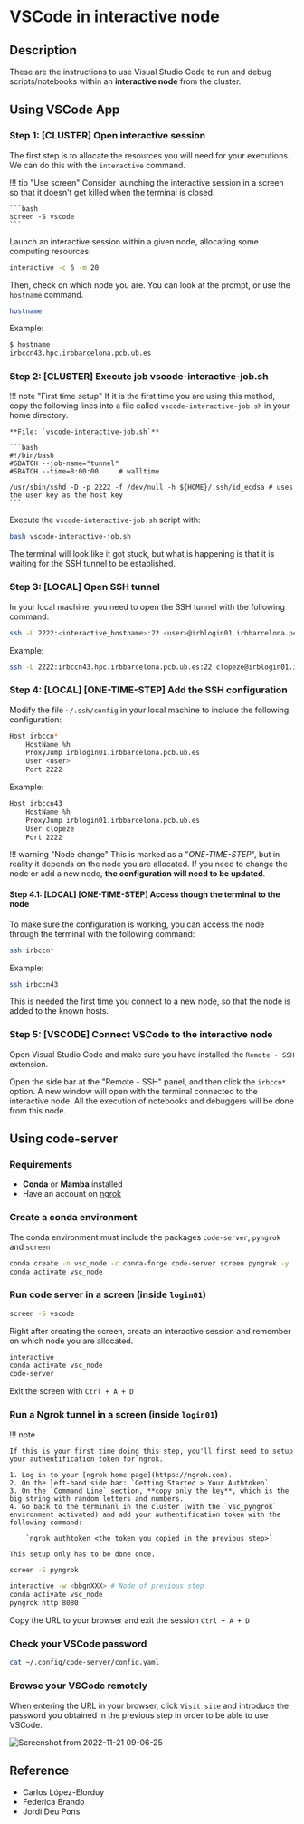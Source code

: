 # VSCode in interactive node

## Description

These are the instructions to use Visual Studio Code to run and debug scripts/notebooks within an **interactive node** from the cluster.

## Using VSCode App

### Step 1: [CLUSTER] Open interactive session

The first step is to allocate the resources you will need for your executions. We can do this with the `interactive` command.

!!! tip "Use screen"
    Consider launching the interactive session in a screen so that it doesn't get killed when the terminal is closed.

    ```bash
    screen -S vscode
    ```

Launch an interactive session within a given node, allocating some computing resources:

```bash
interactive -c 6 -m 20
```

Then, check on which node you are. You can look at the prompt, or use the `hostname` command.

```bash
hostname
```

Example:

```bash
$ hostname
irbccn43.hpc.irbbarcelona.pcb.ub.es
```

### Step 2: [CLUSTER] Execute job vscode-interactive-job.sh

!!! note "First time setup"
    If it is the first time you are using this method, copy the following lines into a file called `vscode-interactive-job.sh` in your home directory.

    **File: `vscode-interactive-job.sh`**

    ```bash
    #!/bin/bash
    #SBATCH --job-name="tunnel"
    #SBATCH --time=8:00:00     # walltime
    
    /usr/sbin/sshd -D -p 2222 -f /dev/null -h ${HOME}/.ssh/id_ecdsa # uses the user key as the host key
    ```

Execute the `vscode-interactive-job.sh` script with:

```bash
bash vscode-interactive-job.sh
```

The terminal will look like it got stuck, but what is happening is that it is waiting for the SSH tunnel to be established.

### Step 3: [LOCAL] Open SSH tunnel

In your local machine, you need to open the SSH tunnel with the following command:

```bash
ssh -L 2222:<interactive_hostname>:22 <user>@irblogin01.irbbarcelona.pcb.ub.es
```

Example:

```bash
ssh -L 2222:irbccn43.hpc.irbbarcelona.pcb.ub.es:22 clopeze@irblogin01.irbbarcelona.pcb.ub.es
```

### Step 4: [LOCAL] [ONE-TIME-STEP] Add the SSH configuration

Modify the file `~/.ssh/config` in your local machine to include the following configuration:

```bash
Host irbccn*
    HostName %h
    ProxyJump irblogin01.irbbarcelona.pcb.ub.es
    User <user>
    Port 2222
```

Example:

```bash
Host irbccn43
    HostName %h
    ProxyJump irblogin01.irbbarcelona.pcb.ub.es
    User clopeze
    Port 2222
```

!!! warning "Node change"
    This is marked as a "*ONE-TIME-STEP*", but in reality it depends on the node you are allocated. If you need to change the node or add a new node, **the configuration will need to be updated**.

#### Step 4.1: [LOCAL] [ONE-TIME-STEP] Access though the terminal to the node

To make sure the configuration is working, you can access the node through the terminal with the following command:

```bash
ssh irbccn*
```

Example:

```bash
ssh irbccn43
```

This is needed the first time you connect to a new node, so that the node is added to the known hosts.

### Step 5: [VSCODE] Connect VSCode to the interactive node

Open Visual Studio Code and make sure you have installed the `Remote - SSH` extension.

Open the side bar at the "Remote - SSH" panel, and then click the `irbccn*` option. A new window will open with the terminal connected to the interactive node. All the execution of notebooks and debuggers will be done from this node.

## Using code-server

### Requirements

-   **Conda** or **Mamba** installed
-   Have an account on [ngrok](https://ngrok.com)

### Create a conda environment

The conda environment must include the packages `code-server`, `pyngrok` and `screen`

```bash
conda create -n vsc_node -c conda-forge code-server screen pyngrok -y
conda activate vsc_node
```

### Run code server in a screen (inside `login01`)

```bash
screen -S vscode
```

Right after creating the screen, create an interactive session and remember on which node you are allocated.

```bash
interactive
conda activate vsc_node
code-server
```

Exit the screen with `Ctrl + A + D`

### Run a Ngrok tunnel in a screen (inside `login01`)

!!! note

    If this is your first time doing this step, you'll first need to setup your authentification token for ngrok.

    1. Log in to your [ngrok home page](https://ngrok.com).
    2. On the left-hand side bar: `Getting Started > Your Authtoken`
    3. On the `Command Line` section, **copy only the key**, which is the big string with random letters and numbers.
    4. Go back to the terminanl in the cluster (with the `vsc_pyngrok` environment activated) and add your authentification token with the following command:

        `ngrok authtoken <the_token_you_copied_in_the_previous_step>`

    This setup only has to be done once.

```bash
screen -S pyngrok
```

```bash
interactive -w <bbgnXXX> # Node of previous step
conda activate vsc_node
pyngrok http 8080
```

Copy the URL to your browser and exit the session `Ctrl + A + D`

### Check your VSCode password

```bash
cat ~/.config/code-server/config.yaml
```

### Browse your VSCode remotely

When entering the URL in your browser, click `Visit site` and introduce the password you obtained in the previous step in order to be able to use VSCode.

![Screenshot from 2022-11-21 09-06-25](https://user-images.githubusercontent.com/1315429/202997070-fe8d28cb-97f5-4981-bf84-2909056e8fbd.png)

## Reference

-   Carlos López-Elorduy
-   Federica Brando
-   Jordi Deu Pons
